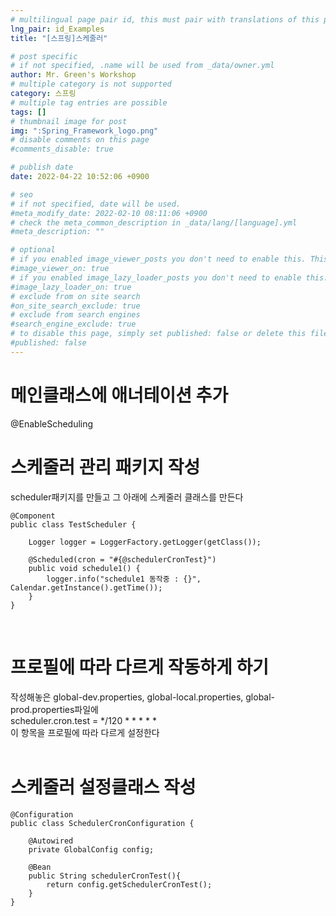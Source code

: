 ```yaml
---
# multilingual page pair id, this must pair with translations of this page. (This name must be unique)
lng_pair: id_Examples
title: "[스프링]스케줄러"

# post specific
# if not specified, .name will be used from _data/owner.yml
author: Mr. Green's Workshop
# multiple category is not supported
category: 스프링
# multiple tag entries are possible
tags: []
# thumbnail image for post
img: ":Spring_Framework_logo.png"
# disable comments on this page
#comments_disable: true

# publish date
date: 2022-04-22 10:52:06 +0900

# seo
# if not specified, date will be used.
#meta_modify_date: 2022-02-10 08:11:06 +0900
# check the meta_common_description in _data/lang/[language].yml
#meta_description: ""

# optional
# if you enabled image_viewer_posts you don't need to enable this. This is only if image_viewer_posts = false
#image_viewer_on: true
# if you enabled image_lazy_loader_posts you don't need to enable this. This is only if image_lazy_loader_posts = false
#image_lazy_loader_on: true
# exclude from on site search
#on_site_search_exclude: true
# exclude from search engines
#search_engine_exclude: true
# to disable this page, simply set published: false or delete this file
#published: false
---
```


<!-- outline-start -->

<!-- outline-end -->

# 메인클래스에 애너테이션 추가
@EnableScheduling

# 스케줄러 관리 패키지 작성
scheduler패키지를 만들고 그 아래에 스케줄러 클래스를 만든다   
```
@Component
public class TestScheduler {

    Logger logger = LoggerFactory.getLogger(getClass());

    @Scheduled(cron = "#{@schedulerCronTest}")
    public void schedule1() {
        logger.info("schedule1 동작중 : {}", Calendar.getInstance().getTime());
    }
}
```
<br/>

# 프로필에 따라 다르게 작동하게 하기
작성해놓은 global-dev.properties, global-local.properties, global-prod.properties파일에   
scheduler.cron.test = */120 * * * * *   
이 항목을 프로필에 따라 다르게 설정한다   
   <br/>

# 스케줄러 설정클래스 작성
```
@Configuration
public class SchedulerCronConfiguration {

    @Autowired
    private GlobalConfig config;

    @Bean
    public String schedulerCronTest(){
        return config.getSchedulerCronTest();
    }
}
```





